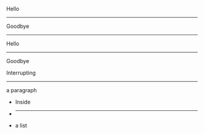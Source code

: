 Hello

---

Goodbye

***

Hello

___

Goodbye

Interrupting
***
a paragraph

- Inside
- ***
- a list
